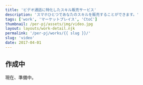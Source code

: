 ```yaml
---
title: 'ビデオ通話に特化したスキル販売サービス'
description: 'スマホひとつであなたのスキルを販売することができます。'
tags: ['work', 'マーケットプレイス', 'CtoC']
thumbnail: /per-pj/assets/img/video.jpg
layout: layouts/work-detail.njk
permalink: '/per-pj/works/{{ slug }}/'
slug: 'video'
date: 2017-04-01
---
```


## 作成中

現在、準備中。
